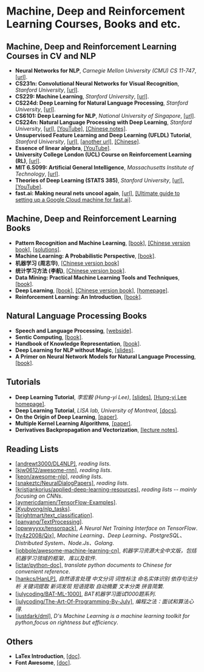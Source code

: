 # Machine, Deep and Reinforcement Learning Courses, Books and etc.

## Machine, Deep and Reinforcement Learning Courses in CV and NLP
- **Neural Networks for NLP**, _Carnegie Mellon University (CMU) CS 11-747_, [[url]](http://www.phontron.com/class/nn4nlp2018/index.html).
- **CS231n: Convolutional Neural Networks for Visual Recognition**, _Stanford University_, [[url]](http://cs231n.stanford.edu).
- **CS229: Machine Learning**, _Stanford University_, [[url]](http://cs229.stanford.edu).
- **CS224d: Deep Learning for Natural Language Processing**, _Stanford University_, [[url]](http://cs224d.stanford.edu/index.html).
- **CS6101: Deep Learning for NLP**, _National University of Singapore_, [[url]](http://www.comp.nus.edu.sg/~kanmy/courses/6101_2016_2/#s).
- **CS224n: Natural Language Processing with Deep Learning**, _Stanford University_, [[url]](http://web.stanford.edu/class/cs224n/), [[YouTube]](https://www.youtube.com/playlist?list=PLqdrfNEc5QnuV9RwUAhoJcoQvu4Q46Lja), [[Chinese notes]](http://www.hankcs.com/tag/cs224n/).
- **Unsupervised Feature Learning and Deep Learning (UFLDL) Tutorial**, _Stanford University_, [[url]](http://ufldl.stanford.edu/tutorial/), [[another url]](http://ufldl.stanford.edu/wiki/index.php/UFLDL_Tutorial), [[Chinese]](http://ufldl.stanford.edu/wiki/index.php/UFLDL%E6%95%99%E7%A8%8B).
- **Essence of linear algebra**, [[YouTube]](https://www.youtube.com/playlist?list=PLZHQObOWTQDPD3MizzM2xVFitgF8hE_ab).
- **University College London (UCL) Course on Reinforcement Learning (RL)**, [[url]](http://www0.cs.ucl.ac.uk/staff/d.silver/web/Teaching.html).
- **MIT 6.S099: Artificial General Intelligence**, _Massachusetts Institute of Technology_, [[url]](https://agi.mit.edu).
- **Theories of Deep Learning (STATS 385)**, _Stanford University_, [[url]](https://stats385.github.io/readings), [[YouTube]](https://www.youtube.com/playlist?list=PLL20C1i47eFCf9JNw1Ed1seBiIPltf5U0).
- **fast.ai: Making neural nets uncool again**, [[url]](http://www.fast.ai/), [[Ultimate guide to setting up a Google Cloud machine for fast.ai]](https://medium.com/@howkhang/ultimate-guide-to-setting-up-a-google-cloud-machine-for-fast-ai-version-2-f374208be43).

## Machine, Deep and Reinforcement Learning Books
- **Pattern Recognition and Machine Learning**, [[book]](http://users.isr.ist.utl.pt/~wurmd/Livros/school/Bishop%20-%20Pattern%20Recognition%20And%20Machine%20Learning%20-%20Springer%20%202006.pdf), [[Chinese version book]](https://github.com/wwkenwong/book/blob/master/PRML中文版_模式识别与机器学习.pdf), [[solutions]](https://www.microsoft.com/en-us/research/wp-content/uploads/2016/05/prml-web-sol-2009-09-08.pdf).
- **Machine Learning: A Probabilistic Perspective**, [[book]](http://liuchengxu.org/books/src/Theory/Machine-Learning-A-Probabilistic-Perspective.pdf).
- **机器学习 (周志华)**, [[Chinese version book]](/Others⁩/机器学习.pdf)
- **统计学习方法 (李航)**, [[Chinese version book]](http://ddl.escience.cn/f/Iwn0).
- **Data Mining: Practical Machine Learning Tools and Techniques**, [[book]](https://www.wi.hs-wismar.de/~cleve/vorl/projects/dm/ss13/HierarClustern/Literatur/WittenFrank-DM-3rd.pdf).
- **Deep Learning**, [[book]](https://github.com/janishar/mit-deep-learning-book-pdf/blob/master/complete-book-pdf/deeplearningbook.pdf), [[Chinese version book]](https://github.com/exacity/deeplearningbook-chinese), [[homepage]](http://www.deeplearningbook.org).
- **Reinforcement Learning: An Introduction**, [[book]](https://web.stanford.edu/class/psych209/Readings/SuttonBartoIPRLBook2ndEd.pdf).

## Natural Language Processing Books
- **Speech and Language Processing**, [[webside]](https://web.stanford.edu/~jurafsky/slp3/).
- **Sentic Computing**, [[book]](http://sentic.net/sentic-computing.pdf).
- **Handbook of Knowledge Representation**, [[book]](https://dai.fmph.uniba.sk/~sefranek/kri/handbook/handbook_of_kr.pdf).
- **Deep Learning for NLP without Magic**, [[slides]](https://nlp.stanford.edu/courses/NAACL2013/NAACL2013-Socher-Manning-DeepLearning.pdf).
- **A Primer on Neural Network Models for Natural Language Processing**, [[book]](https://u.cs.biu.ac.il/~yogo/nnlp.pdf).

## Tutorials
- **Deep Learning Tutorial**, _李宏毅 (Hung-yi Lee)_, [[slides]](http://speech.ee.ntu.edu.tw/~tlkagk/slide/Deep%20Learning%20Tutorial%20Complete%20(v3)), [[Hung-yi Lee homepage]](http://speech.ee.ntu.edu.tw/~tlkagk/index.html).
- **Deep Learning Tutorial**, _LISA lab, University of Montreal_, [[docs]](http://deeplearning.net/tutorial/deeplearning.pdf).
- **On the Origin of Deep Learning**, [[paper]](https://arxiv.org/pdf/1702.07800.pdf).
- **Multiple Kernel Learning Algorithms**, [[paper]](http://jmlr.csail.mit.edu/papers/volume12/gonen11a/gonen11a.pdf).
- **Derivatives Backpropagation and Vectorization**, [[lecture notes]](http://cs231n.stanford.edu/handouts/derivatives.pdf).

## Reading Lists
- [[andrewt3000/DL4NLP]](https://github.com/andrewt3000/DL4NLP), _reading lists_.
- [[kjw0612/awesome-rnn]](https://github.com/kjw0612/awesome-rnn), _reading lists_.
- [[keon/awesome-nlp]](https://github.com/keon/awesome-nlp), _reading lists_.
- [[snakeztc/NeuralDialogPapers]](https://github.com/snakeztc/NeuralDialogPapers), _reading lists_.
- [[kristjankorjus/applied-deep-learning-resources]](https://github.com/kristjankorjus/applied-deep-learning-resources), _reading lists -- mainly focusing on CNNs_.
- [[aymericdamien/TensorFlow-Examples]](https://github.com/aymericdamien/TensorFlow-Examples).
- [[Kyubyong/nlp_tasks]](https://github.com/Kyubyong/nlp_tasks).
- [[brightmart/text_classification]](https://github.com/brightmart/text_classification).
- [[panyang/TextProcessing]](https://github.com/panyang/TextProcessing).
- [[ppwwyyxx/tensorpack]](https://github.com/ppwwyyxx/tensorpack), _A Neural Net Training Interface on TensorFlow_.
- [[ty4z2008/Qix]](https://github.com/ty4z2008/Qix), _Machine Learning、Deep Learning、PostgreSQL、Distributed System、Node.Js、Golang_.
- [[jobbole/awesome-machine-learning-cn]](https://github.com/jobbole/awesome-machine-learning-cn), _机器学习资源大全中文版，包括机器学习领域的框架、库以及软件_.
- [[ictar/python-doc]](https://github.com/ictar/python-doc), _translate python documents to Chinese for convenient reference_.
- [[hankcs/HanLP]](https://github.com/hankcs/HanLP), _自然语言处理 中文分词 词性标注 命名实体识别 依存句法分析 关键词提取 新词发现 短语提取 自动摘要 文本分类 拼音简繁_.
- [[julycoding/BAT-ML-1000]](https://github.com/julycoding/BAT-ML-1000), _BAT机器学习面试1000题系列_.
- [[julycoding/The-Art-Of-Programming-By-July]](https://github.com/julycoding/The-Art-Of-Programming-By-July), _编程之法：面试和算法心得_.
- [[justdark/dml]](https://github.com/justdark/dml), _D's Machine Learning is a machine learning toolkit for python,focus on rightness but efficiency_.

## Others
- **LaTex Introduction**, [[doc]](/Others⁩/LaTex%20Intro.pdf).
- **Font Awesome**, [[doc]](/Others⁩/FontAwesome.pdf).